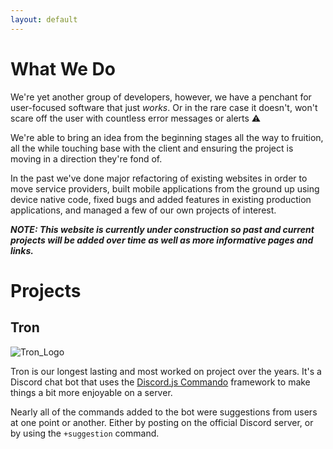 ```yaml
---
layout: default
---
```


# What We Do

We're yet another group of developers, however, we have a penchant for user-focused software that just _works_. Or in the rare case it doesn't, won't scare off the user with countless error messages or alerts ⚠

We're able to bring an idea from the beginning stages all the way to fruition, all the while touching base with the client and ensuring the project is moving in a direction they're fond of.

In the past we've done major refactoring of existing websites in order to move service providers, built mobile applications from the ground up using device native code, fixed bugs and added features in existing production applications, and managed a few of our own projects of interest.

**_NOTE: This website is currently under construction so past and current projects will be added over time as well as more informative pages and links._**

# Projects

## Tron

![Tron_Logo](assets/img/Tron_Logo.jpg)

Tron is our longest lasting and most worked on project over the years. It's a Discord chat bot that uses the [Discord.js Commando][0] framework to make things a bit more enjoyable on a server.

Nearly all of the commands added to the bot were suggestions from users at one point or another. Either by posting on the official Discord server, or by using the `+suggestion` command.

[0]: https://github.com/discordjs/Commando